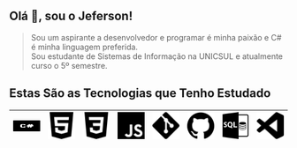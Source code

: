 ## Olá 👋, sou o Jeferson!

<!--
**JefersonMelo/JefersonMelo** is a ✨ _special_ ✨ repository because its `README.md` (this file) appears on your GitHub profile.

Here are some ideas to get you started:

- 🔭 I’m currently working on ...
- 🌱 I’m currently learning ...
- 👯 I’m looking to collaborate on ...
- 🤔 I’m looking for help with ...
- 💬 Ask me about ...
- 📫 How to reach me: ...
- 😄 Pronouns: ...
- ⚡ Fun fact: ...
-->
>Sou um aspirante a desenvolvedor e programar é minha paixão e C# é minha linguagem preferida.  
Sou estudante de Sistemas de Informação na UNICSUL e atualmente curso o 5º semestre.

## Estas São as Tecnologias que Tenho Estudado

<table>
    <thead>
        <tr>
            <th align="center">
                        <img
                        src="https://github.com/JefersonMelo/JefersonMelo/blob/main/img/c-sharp-logo.svg"
                        style="max-width:100%;" width="60" height="20">
                        </th>
            <th align="center">
                        <img
                        src="https://github.com/JefersonMelo/JefersonMelo/blob/main/img/html5-logo.svg"
                        style="max-width:100%;" width="60">
                        </th>
            <th align="center">
                        <img
                        src="https://github.com/JefersonMelo/JefersonMelo/blob/main/img/css3-logo.svg"
                        style="max-width:100%;" width="60">
                        </th>
            <th align="center">
                        <img
                        src="https://github.com/JefersonMelo/JefersonMelo/blob/main/img/js-logo.svg"
                        style="max-width:100%;" width="60">
                        </th>
            <th align="center">
                        <img
                        src="https://github.com/JefersonMelo/JefersonMelo/blob/main/img/git-logo.svg"
                        style="max-width:100%;" width="60"></a></th>
            <th align="center">
                        <img
                        src="https://github.com/JefersonMelo/JefersonMelo/blob/main/img/github-logo.svg"
                        style="max-width:100%;" width="60">
                        </th>
            <th align="center">
                        <img
                        src="https://github.com/JefersonMelo/JefersonMelo/blob/main/img/sql-logo.svg"
                        style="max-width:100%;" width="60">
                        </th>
            <th align="center">
                        <img
                        src="https://github.com/JefersonMelo/JefersonMelo/blob/main/img/visualcode-logo.svg"
                        style="max-width:100%;" width="60">
                        </th>
        </tr>
    </thead>
</table>
